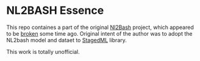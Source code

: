 NL2BASH Essence
===============

This repo containes a part of the original
[Nl2Bash](https://github.com/TellinaTool/nl2bash) project, which appeared to be
[broken](https://github.com/TellinaTool/nl2bash/issues/23) some time ago.
Original intent of the author was to adopt the NL2bash model and dataet
to [StagedML](https://github.com/stagedml/stagedml) library.

This work is totally unofficial.
